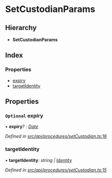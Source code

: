 # SetCustodianParams

## Hierarchy

* **SetCustodianParams**

## Index

### Properties

* [expiry](setcustodianparams.md#optional-expiry)
* [targetIdentity](setcustodianparams.md#targetidentity)

## Properties

### `Optional` expiry

• **expiry**? : [_Date_](../enums/transactionargumenttype.md#date)

_Defined in_ [_src/api/procedures/setCustodian.ts:16_](https://github.com/PolymathNetwork/polymesh-sdk/blob/5b409784/src/api/procedures/setCustodian.ts#L16)

### targetIdentity

• **targetIdentity**: _string \|_ [_Identity_](../classes/identity.md)

_Defined in_ [_src/api/procedures/setCustodian.ts:15_](https://github.com/PolymathNetwork/polymesh-sdk/blob/5b409784/src/api/procedures/setCustodian.ts#L15)

